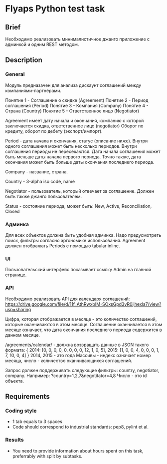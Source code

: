 # Flyaps Python test task

## Brief
Необходимо реализовать минималистичное джанго приложение с админкой и одним REST методом.

## Description

### General

Модуль предназачен для анализа дискаунт соглашений между компаниями-партнёрами.

Понятие 1 - Соглашение о скидке (Agreement)
Понятие 2 - Период соглашения (Period)
Понятие 3 - Компания (Company)
Понятие 4 - Страна (Country)
Понятие 5 - Ответственное лицо (Negotiator)

Agreement имеет дату начала и окончания, компанию с которой заключается скидка, ответственное лицо (negotiator)
Оборот по кредиту, оборот по дебету (экспорт/импорт).

Period - дата начала и окончания, статус (описание ниже).
Внутри одного соглашения может быть несколько периодов.
Внутри соглашения периоды не пересекаются.
Дата начала соглашения может быть меньше даты начала первого периода.
Точно также, дата окончания может быть больше даты окончания последнего периода.

Company - название, страна.

Country - 3-alpha iso code, name

Negotiator - пользователь, который отвечает за соглашение. Должен быть также джанго пользователем.

Status - состояние периода, может быть: New, Active, Reconciliation, Closed


### Админка

Для всех объектов должна быть удобная админка.
Надо предусмотреть поиск, фильтры согласно эргономике использования.
Agreement должен отображать Periods с помощью tabular inline.


### UI

Пользовательский интерфейс показывает ссылку Admin на главной странице.


### API

Необходимо реализовать API для календаря соглашений: https://drive.google.com/file/d/11f_AthRwxbIM-SOxsGpd3yR0jihexla7/view?usp=sharing

Цифра, которая отображается в месяце - это количество соглашений, которые оканчиваются в этом месяце.
Соглашение оканчивается в этом месяце означает, что дата окончания последнего периода содержится в данном месяце.

/agreements/calendar/ - должна возвращать данные в JSON такого формата:
{
      2014: [0, 0, 0, 0, 0, 0, 0, 0, 12, 1, 0, 5],
      2015: [1, 0, 0, 4, 0, 0, 0, 1, 7, 10, 0, 4]
}
2014, 2015 - это года
Массивы - индекс означает номер месяца, число - количество оканчивающихся соглашений.

Запрос должен поддерживать следующие фильтры:
country, negotiator, company.
Например: ?country=1,2,7&negotitator=4,8
Число - это id объекта.

## Requirements

### Coding style
- 1 tab equals to 3 spaces
- Code should correspond to industrial standards: pep8, pylint et al.

### Results
- You need to provide information about hours spent on this task, preferrably with split by subtasks.

